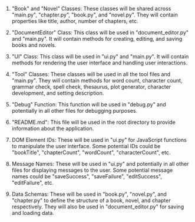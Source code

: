 1. "Book" and "Novel" Classes: These classes will be shared across "main.py", "chapter.py", "book.py", and "novel.py". They will contain properties like title, author, number of chapters, etc.

2. "DocumentEditor" Class: This class will be used in "document_editor.py" and "main.py". It will contain methods for creating, editing, and saving books and novels.

3. "UI" Class: This class will be used in "ui.py" and "main.py". It will contain methods for rendering the user interface and handling user interactions.

4. "Tool" Classes: These classes will be used in all the tool files and "main.py". They will contain methods for word count, character count, grammar check, spell check, thesaurus, plot generator, character development, and setting description.

5. "Debug" Function: This function will be used in "debug.py" and potentially in all other files for debugging purposes.

6. "README.md": This file will be used in the root directory to provide information about the application.

7. DOM Element IDs: These will be used in "ui.py" for JavaScript functions to manipulate the user interface. Some potential IDs could be "bookTitle", "chapterCount", "wordCount", "characterCount", etc.

8. Message Names: These will be used in "ui.py" and potentially in all other files for displaying messages to the user. Some potential message names could be "saveSuccess", "saveFailure", "editSuccess", "editFailure", etc.

9. Data Schemas: These will be used in "book.py", "novel.py", and "chapter.py" to define the structure of a book, novel, and chapter respectively. They will also be used in "document_editor.py" for saving and loading data.